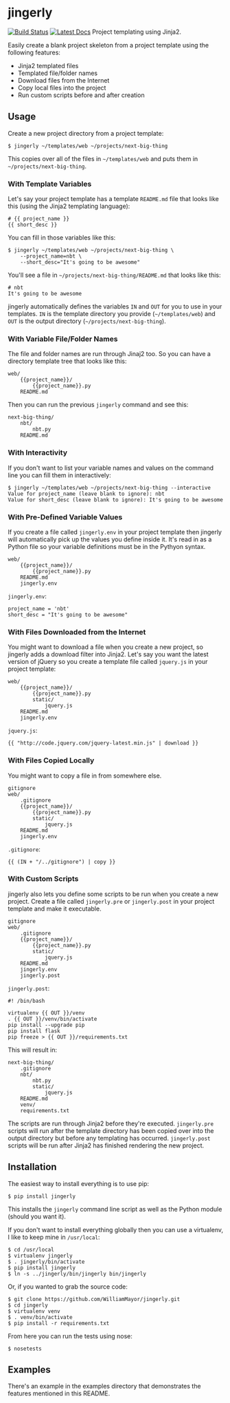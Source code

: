 # jingerly
[![Build Status](https://travis-ci.org/WilliamMayor/jingerly.svg?branch=master)](https://travis-ci.org/WilliamMayor/jingerly)
[![Latest Docs](https://readthedocs.org/projects/jingerly/badge/?version=latest)](http://jingerly.readthedocs.org/en/latest/)
Project templating using Jinja2.

Easily create a blank project skeleton from a project template using the following features:

- Jinja2 templated files
- Templated file/folder names
- Download files from the Internet
- Copy local files into the project
- Run custom scripts before and after creation

## Usage

Create a new project directory from a project template:

    $ jingerly ~/templates/web ~/projects/next-big-thing

This copies over all of the files in `~/templates/web` and puts them in `~/projects/next-big-thing`.

### With Template Variables

Let's say your project template has a template `README.md` file that looks like this (using the Jinja2 templating language):

    # {{ project_name }}
    {{ short_desc }}

You can fill in those variables like this:

    $ jingerly ~/templates/web ~/projects/next-big-thing \
        --project_name=nbt \
        --short_desc="It's going to be awesome"

You'll see a file in `~/projects/next-big-thing/README.md` that looks like this:

    # nbt
    It's going to be awesome

jingerly automatically defines the variables `IN` and `OUT` for you to use in your templates. `IN` is the template directory you provide (`~/templates/web`) and `OUT` is the output directory (`~/projects/next-big-thing`).

### With Variable File/Folder Names

The file and folder names are run through Jinaj2 too. So you can have a directory template tree that looks like this:

    web/
        {{project_name}}/
            {{project_name}}.py
        README.md

Then you can run the previous `jingerly` command and see this:

    next-big-thing/
        nbt/
            nbt.py
        README.md

### With Interactivity

If you don't want to list your variable names and values on the command line you can fill them in interactively:

    $ jingerly ~/templates/web ~/projects/next-big-thing --interactive
    Value for project_name (leave blank to ignore): nbt
    Value for short_desc (leave blank to ignore): It's going to be awesome

### With Pre-Defined Variable Values

If you create a file called `jingerly.env` in your project template then jingerly will automatically pick up the values you define inside it. It's read in as a Python file so your variable definitions must be in the Pythyon syntax.

    web/
        {{project_name}}/
            {{project_name}}.py
        README.md
        jingerly.env

`jingerly.env`:

    project_name = 'nbt'
    short_desc = "It's going to be awesome"

### With Files Downloaded from the Internet

You might want to download a file when you create a new project, so jingerly adds a download filter into Jinja2. Let's say you want the latest version of jQuery so you create a template file called `jquery.js` in your project template:

    web/
        {{project_name}}/
            {{project_name}}.py
            static/
                jquery.js
        README.md
        jingerly.env

`jquery.js`:

    {{ "http://code.jquery.com/jquery-latest.min.js" | download }}

### With Files Copied Locally

You might want to copy a file in from somewhere else.

    gitignore
    web/
        .gitignore
        {{project_name}}/
            {{project_name}}.py
            static/
                jquery.js
        README.md
        jingerly.env

`.gitignore`:

    {{ (IN + "/../gitignore") | copy }}

### With Custom Scripts

jingerly also lets you define some scripts to be run when you create a new project. Create a file called `jingerly.pre` or `jingerly.post` in your project template and make it executable.

    gitignore
    web/
        .gitignore
        {{project_name}}/
            {{project_name}}.py
            static/
                jquery.js
        README.md
        jingerly.env
        jingerly.post

`jingerly.post`:

    #! /bin/bash

    virtualenv {{ OUT }}/venv
    . {{ OUT }}/venv/bin/activate
    pip install --upgrade pip
    pip install flask
    pip freeze > {{ OUT }}/requirements.txt

This will result in:

    next-big-thing/
        .gitignore
        nbt/
            nbt.py
            static/
                jquery.js
        README.md
        venv/
        requirements.txt

The scripts are run through Jinja2 before they're executed. `jingerly.pre` scripts will run after the template directory has been copied over into the output directory but before any templating has occurred. `jingerly.post` scripts will be run after Jinja2 has finished rendering the new project.

## Installation

The easiest way to install everything is to use pip:

    $ pip install jingerly

This installs the `jingerly` command line script as well as the Python module (should you want it).

If you don't want to install everything globally then you can use a virtualenv, I like to keep mine in `/usr/local`:

    $ cd /usr/local
    $ virtualenv jingerly
    $ . jingerly/bin/activate
    $ pip install jingerly
    $ ln -s ../jingerly/bin/jingerly bin/jingerly

Or, if you wanted to grab the source code:

    $ git clone https://github.com/WilliamMayor/jingerly.git
    $ cd jingerly
    $ virtualenv venv
    $ . venv/bin/activate
    $ pip install -r requirements.txt

From here you can run the tests using nose:

    $ nosetests

## Examples

There's an example in the examples directory that demonstrates the features mentioned in this README.
